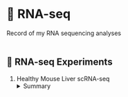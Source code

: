 <h1>🧬 RNA-seq</h1>
Record of my RNA sequencing analyses<br/><br/>

<h2>🧫 RNA-seq Experiments</h2>
<ol>
  <li>Healthy Mouse Liver scRNA-seq</li>
  <details>
  <summary>Summary</summary>
    <p>
      Utilizing Python 3.11.9 and code adapted from the "Preprocessing and clustering 3k PBMCs (legacy workflow)" tutorial, I analyzed scRNA-seq data from healthy mouse liver tissue obtained from GEO Sample GSM4041174, which was stored on a server. After preprocessing, including QC and normalization, I performed PCA and clustering using the Leiden algorithm. Marker genes for each cluster were identified using statistical tests, and descriptive names were assigned based on information from the "Mouse Genome Informatics" database. Subsequently, appropriate group or cluster names were assigned based on the genes in each group. The analysis was conducted in a Jupyter Notebook within Visual Studio Code, and the data originated from 10X Genomics Single cell 3' gene expression V2 sequencing on an Illumina HiSeq 4000 instrument.
    </p>
  </details>
</ol>
